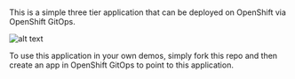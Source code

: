 ###

This is a simple three tier application that can be deployed on OpenShift via OpenShift GitOps.

![alt text](https://raw.githubusercontent.com/gnunn-gitops/product-catalog/master/docs/img/topology.png)

To use this application in your own demos, simply fork this repo and then create an app in OpenShift GitOps to point to this application.
